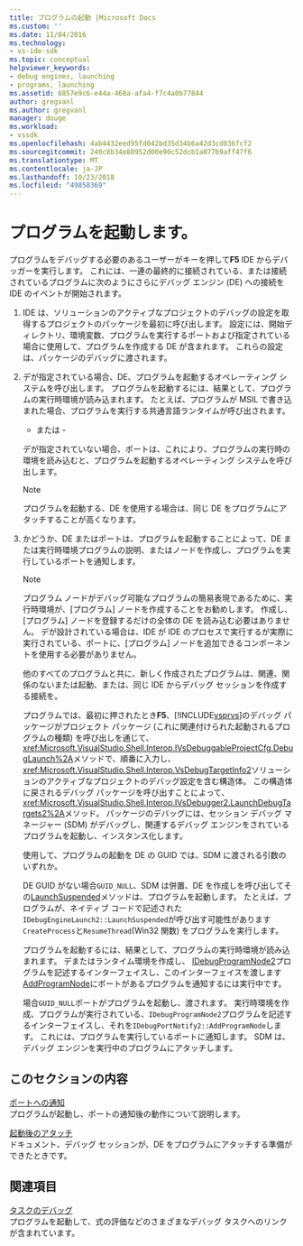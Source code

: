 ```yaml
---
title: プログラムの起動 |Microsoft Docs
ms.custom: ''
ms.date: 11/04/2016
ms.technology:
- vs-ide-sdk
ms.topic: conceptual
helpviewer_keywords:
- debug engines, launching
- programs, launching
ms.assetid: 6857e9c6-e44a-468a-afa4-f7c4a0b77844
author: gregvanl
ms.author: gregvanl
manager: douge
ms.workload:
- vssdk
ms.openlocfilehash: 4ab4432eed95fd042bd35d34b6a42d3cd036fcf2
ms.sourcegitcommit: 240c8b34e80952d00e90c52dcb1a077b9aff47f6
ms.translationtype: MT
ms.contentlocale: ja-JP
ms.lasthandoff: 10/23/2018
ms.locfileid: "49858369"
---
```

# <a name="launch-a-program"></a>プログラムを起動します。
プログラムをデバッグする必要のあるユーザーがキーを押して**F5** IDE からデバッガーを実行します。 これには、一連の最終的に接続されている、または接続されているプログラムに次のようにさらにデバッグ エンジン (DE) への接続を IDE のイベントが開始されます。  
  
1. IDE は、ソリューションのアクティブなプロジェクトのデバッグの設定を取得するプロジェクトのパッケージを最初に呼び出します。 設定には、開始ディレクトリ、環境変数、プログラムを実行するポートおよび指定されている場合に使用して、プログラムを作成する DE が含まれます。 これらの設定は、パッケージのデバッグに渡されます。  
  
2. デが指定されている場合、DE、プログラムを起動するオペレーティング システムを呼び出します。 プログラムを起動するには、結果として、プログラムの実行時環境が読み込まれます。 たとえば、プログラムが MSIL で書き込まれた場合、プログラムを実行する共通言語ランタイムが呼び出されます。  
  
    - または -  
  
    デが指定されていない場合、ポートは、これにより、プログラムの実行時の環境を読み込むと、プログラムを起動するオペレーティング システムを呼び出します。  
  
   > [!NOTE]
   >  プログラムを起動する、DE を使用する場合は、同じ DE をプログラムにアタッチすることが高くなります。  
  
3. かどうか、DE またはポートは、プログラムを起動することによって、DE または実行時環境プログラムの説明、またはノードを作成し、プログラムを実行しているポートを通知します。  
  
   > [!NOTE]
   >  プログラム ノードがデバッグ可能なプログラムの簡易表現であるために、実行時環境が、[プログラム] ノードを作成することをお勧めします。 作成し、[プログラム] ノードを登録するだけの全体の DE を読み込む必要はありません。 デが設計されている場合は、IDE が IDE のプロセスで実行するが実際に実行されている、ポートに、[プログラム] ノードを追加できるコンポーネントを使用する必要がありません。  
  
   他のすべてのプログラムと共に、新しく作成されたプログラムは、関連、関係のないまたは起動、または、同じ IDE からデバッグ セッションを作成する接続を。  
  
   プログラムでは、最初に押されたとき**F5**、[!INCLUDE[vsprvs](../../code-quality/includes/vsprvs_md.md)]のデバッグ パッケージがプロジェクト パッケージ (これに関連付けられた起動されるプログラムの種類) を呼び出しを通じて、<xref:Microsoft.VisualStudio.Shell.Interop.IVsDebuggableProjectCfg.DebugLaunch%2A>メソッドで、順番に入力し、<xref:Microsoft.VisualStudio.Shell.Interop.VsDebugTargetInfo2>ソリューションのアクティブなプロジェクトのデバッグ設定を含む構造体。 この構造体に戻されるデバッグ パッケージを呼び出すことによって、<xref:Microsoft.VisualStudio.Shell.Interop.IVsDebugger2.LaunchDebugTargets2%2A>メソッド。 パッケージのデバッグには、セッション デバッグ マネージャー (SDM) がデバッグし、関連するデバッグ エンジンをされているプログラムを起動し、インスタンス化します。  
  
   使用して、プログラムの起動を DE の GUID では、SDM に渡される引数のいずれか。  
  
   DE GUID がない場合`GUID_NULL`、SDM は併置、DE を作成しを呼び出してその[LaunchSuspended](../../extensibility/debugger/reference/idebugenginelaunch2-launchsuspended.md)メソッドは、プログラムを起動します。 たとえば、プログラムが、ネイティブ コードで記述された`IDebugEngineLaunch2::LaunchSuspended`が呼び出す可能性があります`CreateProcess`と`ResumeThread`(Win32 関数) をプログラムを実行します。  
  
   プログラムを起動するには、結果として、プログラムの実行時環境が読み込まれます。 デまたはランタイム環境を作成し、 [IDebugProgramNode2](../../extensibility/debugger/reference/idebugprogramnode2.md)プログラムを記述するインターフェイスし、このインターフェイスを渡します[AddProgramNode](../../extensibility/debugger/reference/idebugportnotify2-addprogramnode.md)にポートがあるプログラムを通知するには実行中です。  
  
   場合`GUID_NULL`ポートがプログラムを起動し、渡されます。 実行時環境を作成、プログラムが実行されている、`IDebugProgramNode2`プログラムを記述するインターフェイスし、それを`IDebugPortNotify2::AddProgramNode`します。 これには、プログラムを実行しているポートに通知します。 SDM は、デバッグ エンジンを実行中のプログラムにアタッチします。  
  
## <a name="in-this-section"></a>このセクションの内容  
 [ポートへの通知](../../extensibility/debugger/notifying-the-port.md)  
 プログラムが起動し、ポートの通知後の動作について説明します。  
  
 [起動後のアタッチ](../../extensibility/debugger/attaching-after-a-launch.md)  
 ドキュメント、デバッグ セッションが、DE をプログラムにアタッチする準備ができたときです。  
  
## <a name="related-sections"></a>関連項目  
 [タスクのデバッグ](../../extensibility/debugger/debugging-tasks.md)  
 プログラムを起動して、式の評価などのさまざまなデバッグ タスクへのリンクが含まれています。